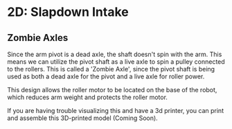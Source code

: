 # 2D: Slapdown Intake

## Zombie Axles 

Since the arm pivot is a dead axle, the shaft doesn't spin with the arm. This means we can utilize the pivot shaft as a live axle to spin a pulley connected to the rollers. This is called a 'Zombie Axle', since the pivot shaft is being used as both a dead axle for the pivot and a live axle for roller power.

This design allows the roller motor to be located on the base of the robot, which reduces arm weight and protects the roller motor.

If you are having trouble visualizing this and have a 3d printer, you can print and assemble this 3D-printed model (Coming Soon). 

<br>